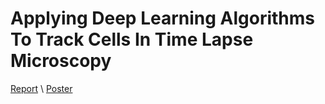 # Applying Deep Learning Algorithms To Track Cells In Time Lapse Microscopy

[Report](Files/ReportSummary.pdf) \\
[Poster](Files/NUBioscientist_Summer2023_final.pdf)
